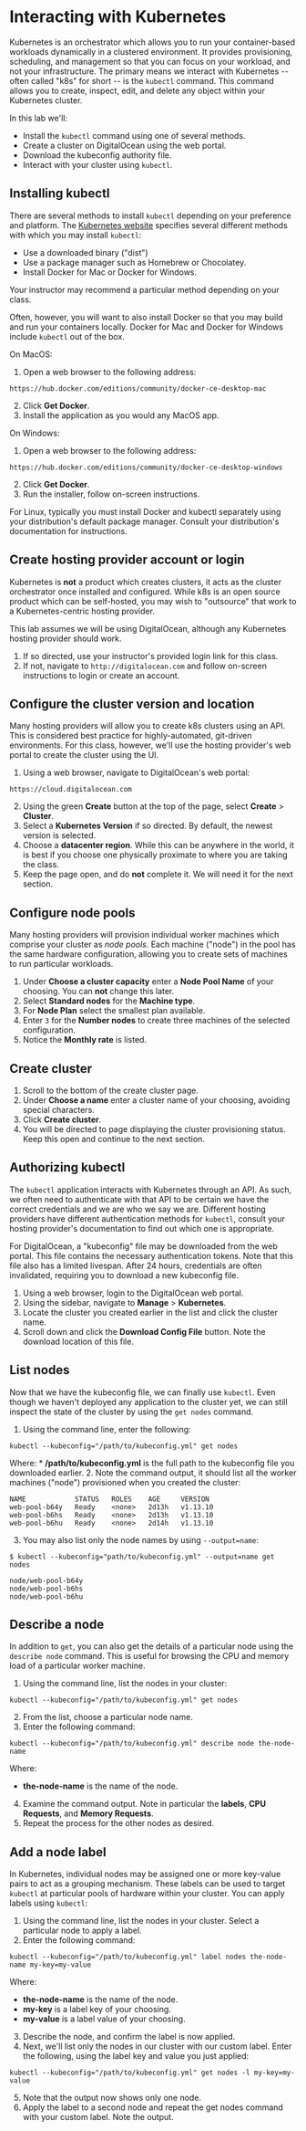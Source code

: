 # Interacting with Kubernetes

Kubernetes is an orchestrator which allows you to run your container-based workloads dynamically in a clustered environment. It provides provisioning, scheduling, and management so that you can focus on your workload, and not your infrastructure. The primary means we interact with Kubernetes -- often called "k8s" for short -- is the `kubectl` command. This command allows you to create, inspect, edit, and delete any object within your Kubernetes cluster.

In this lab we'll:

* Install the `kubectl` command using one of several methods.
* Create a cluster on DigitalOcean using the web portal.
* Download the kubeconfig authority file.
* Interact with your cluster using `kubectl`.

## Installing kubectl

There are several methods to install `kubectl` depending on your preference and platform. The [Kubernetes website](https://kubernetes.io/docs/tasks/tools/install-kubectl/#install-kubectl-on-macos) specifies several different methods with which you may install `kubectl`: 

* Use a downloaded binary ("dist")
* Use a package manager such as Homebrew or Chocolatey.
* Install Docker for Mac or Docker for Windows.

Your instructor may recommend a particular method depending on your class. 

Often, however, you will want to also install Docker so that you may build and run your containers locally. Docker for Mac and Docker for Windows include `kubectl` out of the box.

On MacOS:

1. Open a web browser to the following address:
```
https://hub.docker.com/editions/community/docker-ce-desktop-mac
```
2. Click **Get Docker**.
3. Install the application as you would any MacOS app.

On Windows:

1. Open a web browser to the following address:
```
https://hub.docker.com/editions/community/docker-ce-desktop-windows
```
2. Click **Get Docker**.
3. Run the installer, follow on-screen instructions.

For Linux, typically you must install Docker and kubectl separately using your distribution's default package manager. Consult your distribution's documentation for instructions.

## Create hosting provider account or login

Kubernetes is **not** a product which creates clusters, it acts as the cluster orchestrator once installed and configured. While k8s is an open source product which can be self-hosted, you may wish to "outsource" that work to a Kubernetes-centric hosting provider.

This lab assumes we will be using DigitalOcean, although any Kubernetes hosting provider should work.

1. If so directed, use your instructor's provided login link for this class.
2. If not, navigate to `http://digitalocean.com` and follow on-screen instructions to login or create an account.

## Configure the cluster version and location

Many hosting providers will allow you to create k8s clusters using an API. This is considered best practice for highly-automated, git-driven environments. For this class, however, we'll use the hosting provider's web portal to create the cluster using the UI.

1. Using a web browser, navigate to DigitalOcean's web portal:
```
https://cloud.digitalocean.com
```
2. Using the green **Create** button at the top of the page, select **Create** &gt; **Cluster**.
3. Select a **Kubernetes Version** if so directed. By default, the newest version is selected.
4. Choose a **datacenter region**. While this can be anywhere in the world, it is best if you choose one physically proximate to where you are taking the class.
5. Keep the page open, and do **not** complete it. We will need it for the next section.

## Configure node pools

Many hosting providers will provision individual worker machines which comprise your cluster as *node pools*. Each machine ("node") in the pool has the same hardware configuration, allowing you to create sets of machines to run particular workloads.

1. Under **Choose a cluster capacity** enter a **Node Pool Name** of your choosing. You can **not** change this later.
2. Select **Standard nodes** for the **Machine type**.
3. For **Node Plan** select the smallest plan available.
4. Enter `3` for the **Number nodes** to create three machines of the selected configuration.
5. Notice the **Monthly rate** is listed.

## Create cluster

1. Scroll to the bottom of the create cluster page.
2. Under **Choose a name** enter a cluster name of your choosing, avoiding special characters.
3. Click **Create cluster**.
4. You will be directed to page displaying the cluster provisioning status. Keep this open and continue to the next section.

## Authorizing kubectl

The `kubectl` application interacts with Kubernetes through an API. As such, we often need to authenticate with that API to be certain we have the correct credentials and we are who we say we are. Different hosting providers have different authentication methods for `kubectl`, consult your hosting provider's documentation to find out which one is appropriate.

For DigitalOcean, a "kubeconfig" file may be downloaded from the web portal. This file contains the necessary authentication tokens. Note that this file also has a limited livespan. After 24 hours, credentials are often invalidated, requiring you to download a new kubeconfig file.

1. Using a web browser, login to the DigitalOcean web portal.
2. Using the sidebar, navigate to **Manage** &gt; **Kubernetes**.
3. Locate the cluster you created earlier in the list and click the cluster name.
4. Scroll down and click the **Download Config File** button. Note the download location of this file.

## List nodes

Now that we have the kubeconfig file, we can finally use `kubectl`. Even though we haven't deployed any application to the cluster yet, we can still inspect the state of the cluster by using the `get nodes` command.

1. Using the command line, enter the following:
```shell
kubectl --kubeconfig="/path/to/kubeconfig.yml" get nodes
```
Where:
    * **/path/to/kubeconfig.yml** is the full path to the kubeconfig file you downloaded earlier.
2. Note the command output, it should list all the worker machines ("node") provisioned when you created the cluster:
```
NAME            STATUS   ROLES    AGE     VERSION
web-pool-b64y   Ready    <none>   2d13h   v1.13.10
web-pool-b6hs   Ready    <none>   2d13h   v1.13.10
web-pool-b6hu   Ready    <none>   2d14h   v1.13.10
```
3. You may also list only the node names by using `--output=name`:
```shell
$ kubectl --kubeconfig="path/to/kubeconfig.yml" --output=name get nodes

node/web-pool-b64y
node/web-pool-b6hs
node/web-pool-b6hu
```

## Describe a node

In addition to `get`, you can also get the details of a particular node using the `describe node` command. This is useful for browsing the CPU and memory load of a particular worker machine.

1. Using the command line, list the nodes in your cluster:
```shell
kubectl --kubeconfig="/path/to/kubeconfig.yml" get nodes
```
2. From the list, choose a particular node name.
3. Enter the following command:
```shell
kubectl --kubeconfig="/path/to/kubeconfig.yml" describe node the-node-name
```
Where:
  * **the-node-name** is the name of the node.
4. Examine the command output. Note in particular the **labels**, **CPU Requests**, and **Memory Requests**.
5. Repeat the process for the other nodes as desired.

## Add a node label

In Kubernetes, individual nodes may be assigned one or more key-value pairs to act as a grouping mechanism. These labels can be used to target `kubectl` at particular pools of hardware within your cluster. You can apply labels using `kubectl`:

1. Using the command line, list the nodes in your cluster. Select a particular node to apply a label.
2. Enter the following command:
```shell
kubectl --kubeconfig="/path/to/kubeconfig.yml" label nodes the-node-name my-key=my-value
```
Where:
  * **the-node-name** is the name of the node.
  * **my-key** is a label key of your choosing.
  * **my-value** is a label value of your choosing.
3. Describe the node, and confirm the label is now applied.
4. Next, we'll list only the nodes in our cluster with our custom label. Enter the following, using the label key and value you just applied:
```shell
kubectl --kubeconfig="/path/to/kubeconfig.yml" get nodes -l my-key=my-value
```
5. Note that the output now shows only one node.
6. Apply the label to a second node and repeat the get nodes command with your custom label. Note the output.

